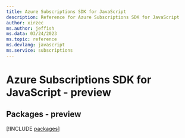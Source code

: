 ```yaml
---
title: Azure Subscriptions SDK for JavaScript
description: Reference for Azure Subscriptions SDK for JavaScript
author: xirzec
ms.author: jeffish
ms.data: 03/24/2023
ms.topic: reference
ms.devlang: javascript
ms.service: subscriptions
---
```

# Azure Subscriptions SDK for JavaScript - preview
## Packages - preview
[!INCLUDE [packages](subscriptions-index.md)]